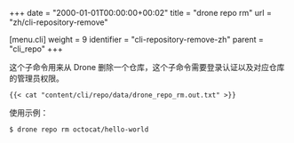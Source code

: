 +++
date = "2000-01-01T00:00:00+00:02"
title = "drone repo rm"
url = "zh/cli-repository-remove"

[menu.cli]
  weight = 9
  identifier = "cli-repository-remove-zh"
  parent = "cli_repo"
+++

<!--This subcommand deletes the named repository from the system. Please note this command requires administrative access to the repository.-->

这个子命令用来从 Drone 删除一个仓库，这个子命令需要登录认证以及对应仓库的管理员权限。

```text
{{< cat "content/cli/repo/data/drone_repo_rm.out.txt" >}}
```

使用示例：

```text
$ drone repo rm octocat/hello-world
```
